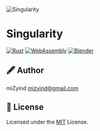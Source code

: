 ![Singularity](https://gist.githubusercontent.com/miZyind/117e11dfdfe2ce06bddc5510995018be/raw/5c0a374801e12760560213e8004bdca60fccd49c/Logo-Name-Horizon.png)

# Singularity

[![Rust](https://img.shields.io/badge/Rust-000000?style=for-the-badge&label=&logo=rust&logoColor=fff)](https://www.rust-lang.org)
[![WebAssembly](https://img.shields.io/badge/WebAssembly-654FF0?style=for-the-badge&label=&logo=webassembly&logoColor=fff)](https://webassembly.org)
[![Blender](https://img.shields.io/badge/Blender-F5792A?style=for-the-badge&label=&logo=blender&logoColor=fff)](https://www.blender.org)

## 🖋 Author

miZyind <mizyind@gmail.com>

## 📇 License

Licensed under the [MIT](LICENSE) License.

